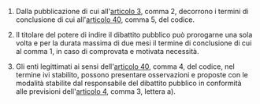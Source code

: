 1.  Dalla pubblicazione di cui all'[articolo 3](/index.html?article=allegato-1.6-articolo-3&version=1), comma 2, decorrono i termini di conclusione di cui all'[articolo 40](/index.html?article=articolo-40&version=1), comma 5, del codice. 

2.  Il titolare del potere di indire il dibattito pubblico può prorogarne una sola volta e per la durata massima di due mesi il termine di conclusione di cui al comma 1, in caso di comprovata e motivata necessità. 

3.  Gli enti legittimati ai sensi dell'[articolo 40](/index.html?article=articolo-40&version=1), comma 4, del codice, nel termine ivi stabilito, possono presentare osservazioni e proposte con le modalità stabilite dal responsabile del dibattito pubblico in conformità alle previsioni dell'[articolo 4](/index.html?article=allegato-1.6-articolo-4&version=1), comma 3, lettera a). 